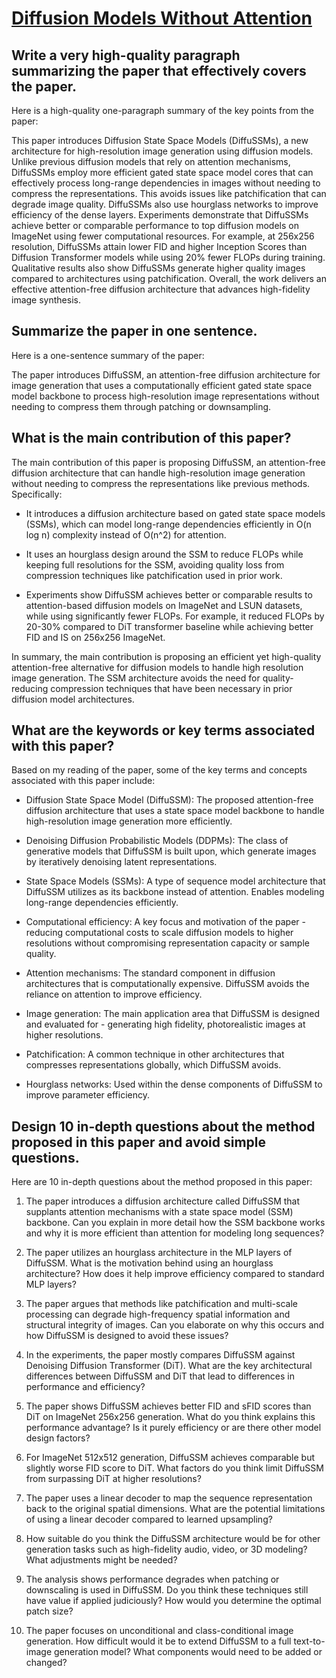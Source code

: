 # [Diffusion Models Without Attention](https://arxiv.org/abs/2311.18257)

## Write a very high-quality paragraph summarizing the paper that effectively covers the paper.

 Here is a high-quality one-paragraph summary of the key points from the paper:

This paper introduces Diffusion State Space Models (DiffuSSMs), a new architecture for high-resolution image generation using diffusion models. Unlike previous diffusion models that rely on attention mechanisms, DiffuSSMs employ more efficient gated state space model cores that can effectively process long-range dependencies in images without needing to compress the representations. This avoids issues like patchification that can degrade image quality. DiffuSSMs also use hourglass networks to improve efficiency of the dense layers. Experiments demonstrate that DiffuSSMs achieve better or comparable performance to top diffusion models on ImageNet using fewer computational resources. For example, at 256x256 resolution, DiffuSSMs attain lower FID and higher Inception Scores than Diffusion Transformer models while using 20% fewer FLOPs during training. Qualitative results also show DiffuSSMs generate higher quality images compared to architectures using patchification. Overall, the work delivers an effective attention-free diffusion architecture that advances high-fidelity image synthesis.


## Summarize the paper in one sentence.

 Here is a one-sentence summary of the paper:

The paper introduces DiffuSSM, an attention-free diffusion architecture for image generation that uses a computationally efficient gated state space model backbone to process high-resolution image representations without needing to compress them through patching or downsampling.


## What is the main contribution of this paper?

 The main contribution of this paper is proposing DiffuSSM, an attention-free diffusion architecture that can handle high-resolution image generation without needing to compress the representations like previous methods. Specifically:

- It introduces a diffusion architecture based on gated state space models (SSMs), which can model long-range dependencies efficiently in O(n log n) complexity instead of O(n^2) for attention.

- It uses an hourglass design around the SSM to reduce FLOPs while keeping full resolutions for the SSM, avoiding quality loss from compression techniques like patchification used in prior work.

- Experiments show DiffuSSM achieves better or comparable results to attention-based diffusion models on ImageNet and LSUN datasets, while using significantly fewer FLOPs. For example, it reduced FLOPs by 20-30% compared to DiT transformer baseline while achieving better FID and IS on 256x256 ImageNet.

In summary, the main contribution is proposing an efficient yet high-quality attention-free alternative for diffusion models to handle high resolution image generation. The SSM architecture avoids the need for quality-reducing compression techniques that have been necessary in prior diffusion model architectures.


## What are the keywords or key terms associated with this paper?

 Based on my reading of the paper, some of the key terms and concepts associated with this paper include:

- Diffusion State Space Model (DiffuSSM): The proposed attention-free diffusion architecture that uses a state space model backbone to handle high-resolution image generation more efficiently.

- Denoising Diffusion Probabilistic Models (DDPMs): The class of generative models that DiffuSSM is built upon, which generate images by iteratively denoising latent representations. 

- State Space Models (SSMs): A type of sequence model architecture that DiffuSSM utilizes as its backbone instead of attention. Enables modeling long-range dependencies efficiently.

- Computational efficiency: A key focus and motivation of the paper - reducing computational costs to scale diffusion models to higher resolutions without compromising representation capacity or sample quality. 

- Attention mechanisms: The standard component in diffusion architectures that is computationally expensive. DiffuSSM avoids the reliance on attention to improve efficiency.

- Image generation: The main application area that DiffuSSM is designed and evaluated for - generating high fidelity, photorealistic images at higher resolutions.

- Patchification: A common technique in other architectures that compresses representations globally, which DiffuSSM avoids.

- Hourglass networks: Used within the dense components of DiffuSSM to improve parameter efficiency.


## Design 10 in-depth questions about the method proposed in this paper and avoid simple questions.

 Here are 10 in-depth questions about the method proposed in this paper:

1. The paper introduces a diffusion architecture called DiffuSSM that supplants attention mechanisms with a state space model (SSM) backbone. Can you explain in more detail how the SSM backbone works and why it is more efficient than attention for modeling long sequences?

2. The paper utilizes an hourglass architecture in the MLP layers of DiffuSSM. What is the motivation behind using an hourglass architecture? How does it help improve efficiency compared to standard MLP layers?

3. The paper argues that methods like patchification and multi-scale processing can degrade high-frequency spatial information and structural integrity of images. Can you elaborate on why this occurs and how DiffuSSM is designed to avoid these issues?

4. In the experiments, the paper mostly compares DiffuSSM against Denoising Diffusion Transformer (DiT). What are the key architectural differences between DiffuSSM and DiT that lead to differences in performance and efficiency? 

5. The paper shows DiffuSSM achieves better FID and sFID scores than DiT on ImageNet 256x256 generation. What do you think explains this performance advantage? Is it purely efficiency or are there other model design factors?

6. For ImageNet 512x512 generation, DiffuSSM achieves comparable but slightly worse FID score to DiT. What factors do you think limit DiffuSSM from surpassing DiT at higher resolutions?

7. The paper uses a linear decoder to map the sequence representation back to the original spatial dimensions. What are the potential limitations of using a linear decoder compared to learned upsampling?

8. How suitable do you think the DiffuSSM architecture would be for other generation tasks such as high-fidelity audio, video, or 3D modeling? What adjustments might be needed?

9. The analysis shows performance degrades when patching or downscaling is used in DiffuSSM. Do you think these techniques still have value if applied judiciously? How would you determine the optimal patch size?

10. The paper focuses on unconditional and class-conditional image generation. How difficult would it be to extend DiffuSSM to a full text-to-image generation model? What components would need to be added or changed?
